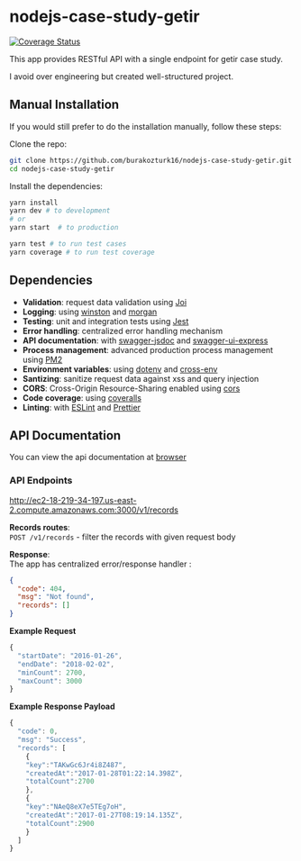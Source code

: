 # nodejs-case-study-getir
[![Coverage Status](https://coveralls.io/repos/github/burakozturk16/nodejs-case-study-getir/badge.svg?branch=master)](https://coveralls.io/github/burakozturk16/nodejs-case-study-getir?branch=master)

This app provides RESTful API with a single endpoint for getir case study.

I avoid over engineering but created well-structured project.

## Manual Installation

If you would still prefer to do the installation manually, follow these steps:

Clone the repo:

```bash
git clone https://github.com/burakozturk16/nodejs-case-study-getir.git
cd nodejs-case-study-getir
```

Install the dependencies:

```bash
yarn install
yarn dev # to development
# or
yarn start  # to production
```

```bash
yarn test # to run test cases
yarn coverage # to run test coverage
```

## Dependencies
- **Validation**: request data validation using [Joi](https://github.com/hapijs/joi)
- **Logging**: using [winston](https://github.com/winstonjs/winston) and [morgan](https://github.com/expressjs/morgan)
- **Testing**: unit and integration tests using [Jest](https://jestjs.io)
- **Error handling**: centralized error handling mechanism
- **API documentation**: with [swagger-jsdoc](https://github.com/Surnet/swagger-jsdoc) and [swagger-ui-express](https://github.com/scottie1984/swagger-ui-express)
- **Process management**: advanced production process management using [PM2](https://pm2.keymetrics.io)
- **Environment variables**: using [dotenv](https://github.com/motdotla/dotenv) and [cross-env](https://github.com/kentcdodds/cross-env#readme)
- **Santizing**: sanitize request data against xss and query injection
- **CORS**: Cross-Origin Resource-Sharing enabled using [cors](https://github.com/expressjs/cors)
- **Code coverage**: using [coveralls](https://coveralls.io)
- **Linting**: with [ESLint](https://eslint.org) and [Prettier](https://prettier.io)


## API Documentation

You can view the api documentation at [browser](http://localhost:3000/v1/docs)

### API Endpoints


http://ec2-18-219-34-197.us-east-2.compute.amazonaws.com:3000/v1/records

**Records routes**:\
`POST /v1/records` - filter the records with given request body

**Response**:\
The app has centralized error/response handler :

```json
{
  "code": 404,
  "msg": "Not found",
  "records": []
}
```

**Example Request**

```jsx
{
  "startDate": "2016-01-26",
  "endDate": "2018-02-02",
  "minCount": 2700,
  "maxCount": 3000
}
```
**Example Response Payload**
```jsx
{
  "code": 0,
  "msg": "Success",
  "records": [
    {
    "key":"TAKwGc6Jr4i8Z487",
    "createdAt":"2017-01-28T01:22:14.398Z",
    "totalCount":2700
    },
    {
    "key":"NAeQ8eX7e5TEg7oH",
    "createdAt":"2017-01-27T08:19:14.135Z",
    "totalCount":2900
    }
  ]
}
```
